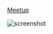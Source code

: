 [Meetup](https://www.meetup.com/es-ES/Skylab-Coders/events/241682699/)

![screenshot](https://user-images.githubusercontent.com/22593402/27973704-46ce983c-635b-11e7-9e9e-5afdae04d8fa.png)
